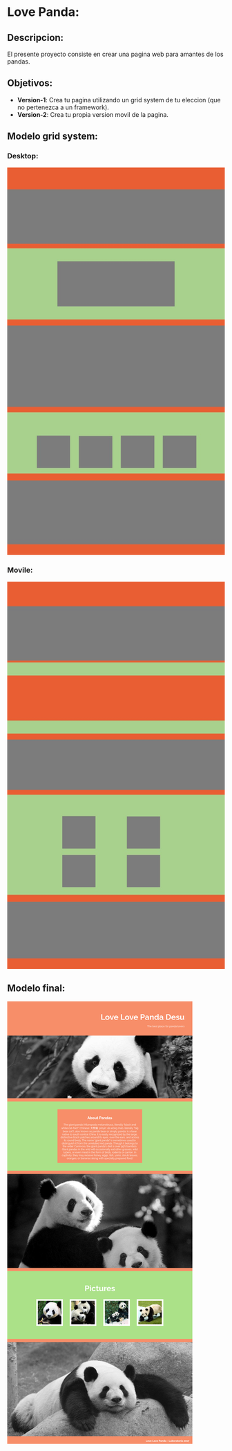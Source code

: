 # Love Panda:

## Descripcion:
El presente proyecto consiste en crear una pagina web para amantes de los pandas.

## Objetivos:

* **Version-1**: Crea tu pagina utilizando un grid system de tu eleccion (que no pertenezca a un framework).
* **Version-2**: Crea tu propia version movil de la pagina.
## Modelo grid system:

### Desktop:
![](https://github.com/PaoSil/love-panda/blob/master/assets/docs/maquetado.jpg)

### Movile:
![](https://github.com/PaoSil/love-panda/blob/master/assets/docs/disp-movile.jpg)

## Modelo final:
![](https://github.com/PaoSil/love-panda/blob/master/assets/docs/imagen.png)
